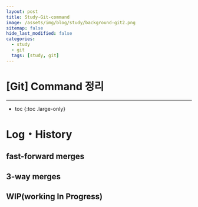```yaml
---
layout: post
title: Study-Git-command
image: /assets/img/blog/study/background-git2.png
sitemap: false
hide_last_modified: false
categories:
  - study
  - git
  tags: [study, git]
---
```


# [Git] Command 정리

---
* toc
{:toc .large-only}

# Log・History

## fast-forward merges

## 3-way merges

## WIP(working In Progress)
